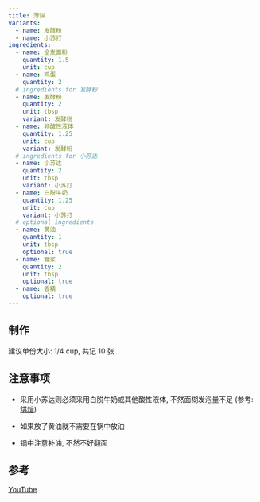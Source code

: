```yaml
---
title: 薄饼
variants:
  - name: 发酵粉
  - name: 小苏打
ingredients:
  - name: 全麦面粉
    quantity: 1.5
    unit: cup
  - name: 鸡蛋
    quantity: 2
  # ingredients for 发酵粉
  - name: 发酵粉
    quantity: 2
    unit: tbsp
    variant: 发酵粉
  - name: 非酸性液体
    quantity: 1.25
    unit: cup
    variant: 发酵粉
  # ingredients for 小苏达
  - name: 小苏达
    quantity: 2
    unit: tbsp
    variant: 小苏打
  - name: 白脱牛奶
    quantity: 1.25
    unit: cup
    variant: 小苏打
  # optional ingredients
  - name: 黄油
    quantity: 1
    unit: tbsp
    optional: true
  - name: 糖浆
    quantity: 2
    unit: tbsp
    optional: true
  - name: 香精
    optional: true
---
```


## 制作

建议单份大小: 1/4 cup, 共记 10 张

## 注意事项

- 采用小苏达则必须采用白脱牛奶或其他酸性液体, 不然面糊发泡量不足 (参考:
  [烘焙](../knowledge/baking))
- 如果放了黄油就不需要在锅中放油

- 锅中注意补油, 不然不好翻面

## 参考

[YouTube](https://www.youtube.com/watch?v=fM_ELMrEmNc)
